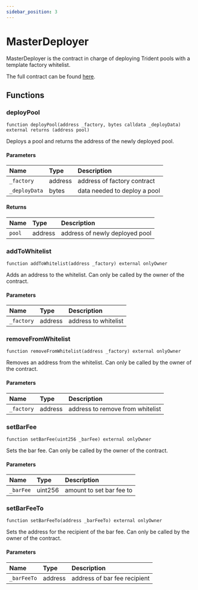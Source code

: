 ```yaml
---
sidebar_position: 3
---
```


# MasterDeployer

MasterDeployer is the contract in charge of deploying Trident pools with a template factory whitelist.

The full contract can be found [here](https://github.com/sushiswap/trident/blob/master/contracts/deployer/MasterDeployer.sol).

## Functions

### deployPool

```solidity
function deployPool(address _factory, bytes calldata _deployData) external returns (address pool)
```

Deploys a pool and returns the address of the newly deployed pool.

#### Parameters

| Name          | Type    | Description                  |
| :------------ | :------ | :--------------------------- |
| `_factory`    | address | address of factory contract  |
| `_deployData` | bytes   | data needed to deploy a pool |

#### Returns

| Name   | Type    | Description                    |
| :----- | :------ | :----------------------------- |
| `pool` | address | address of newly deployed pool |

### addToWhitelist

```solidity
function addToWhitelist(address _factory) external onlyOwner
```

Adds an address to the whitelist. Can only be called by the owner of the contract.

#### Parameters

| Name       | Type    | Description          |
| :--------- | :------ | :------------------- |
| `_factory` | address | address to whitelist |

### removeFromWhitelist

```solidity
function removeFromWhitelist(address _factory) external onlyOwner
```

Removes an address from the whitelist. Can only be called by the owner of the contract.

#### Parameters

| Name       | Type    | Description                      |
| :--------- | :------ | :------------------------------- |
| `_factory` | address | address to remove from whitelist |

### setBarFee

```solidity
function setBarFee(uint256 _barFee) external onlyOwner
```

Sets the bar fee. Can only be called by the owner of the contract.

#### Parameters

| Name      | Type    | Description              |
| :-------- | :------ | :----------------------- |
| `_barFee` | uint256 | amount to set bar fee to |

### setBarFeeTo

```solidity
function setBarFeeTo(address _barFeeTo) external onlyOwner
```

Sets the address for the recipient of the bar fee. Can only be called by the owner of the contract.

#### Parameters

| Name        | Type    | Description                  |
| :---------- | :------ | :--------------------------- |
| `_barFeeTo` | address | address of bar fee recipient |
